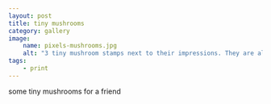 ```yaml
---
layout: post
title: tiny mushrooms
category: gallery
image: 
    name: pixels-mushrooms.jpg
    alt: "3 tiny mushroom stamps next to their impressions. They are all about 1 inch square. There is a chanterelle in yellow, a russula in pink, and witch's hat mycena in indigo."
tags:
    - print
---
```


some tiny mushrooms for a friend